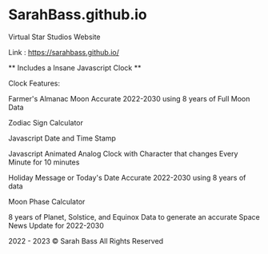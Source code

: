 # SarahBass.github.io
Virtual Star Studios Website

Link : https://sarahbass.github.io/

** Includes a Insane Javascript Clock **

Clock Features:

Farmer's Almanac Moon Accurate 2022-2030 using 8 years of Full Moon Data

Zodiac Sign Calculator

Javascript Date and Time Stamp

Javascript Animated Analog Clock with Character that changes Every Minute for 10 minutes

Holiday Message or Today's Date Accurate 2022-2030 using 8 years of data

Moon Phase Calculator

8 years of Planet, Solstice, and Equinox Data to generate an accurate Space News Update for 2022-2030

 2022 - 2023 © Sarah Bass  All Rights Reserved


